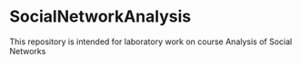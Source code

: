 # SocialNetworkAnalysis
This repository is intended for laboratory work on course  Analysis of Social Networks
